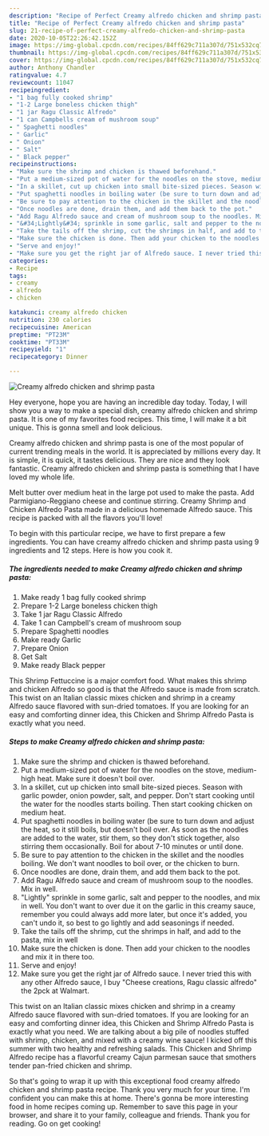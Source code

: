 ```yaml
---
description: "Recipe of Perfect Creamy alfredo chicken and shrimp pasta"
title: "Recipe of Perfect Creamy alfredo chicken and shrimp pasta"
slug: 21-recipe-of-perfect-creamy-alfredo-chicken-and-shrimp-pasta
date: 2020-10-05T22:26:42.152Z
image: https://img-global.cpcdn.com/recipes/84ff629c711a307d/751x532cq70/creamy-alfredo-chicken-and-shrimp-pasta-recipe-main-photo.jpg
thumbnail: https://img-global.cpcdn.com/recipes/84ff629c711a307d/751x532cq70/creamy-alfredo-chicken-and-shrimp-pasta-recipe-main-photo.jpg
cover: https://img-global.cpcdn.com/recipes/84ff629c711a307d/751x532cq70/creamy-alfredo-chicken-and-shrimp-pasta-recipe-main-photo.jpg
author: Anthony Chandler
ratingvalue: 4.7
reviewcount: 11047
recipeingredient:
- "1 bag fully cooked shrimp"
- "1-2 Large boneless chicken thigh"
- "1 jar Ragu Classic Alfredo"
- "1 can Campbells cream of mushroom soup"
- " Spaghetti noodles"
- " Garlic"
- " Onion"
- " Salt"
- " Black pepper"
recipeinstructions:
- "Make sure the shrimp and chicken is thawed beforehand."
- "Put a medium-sized pot of water for the noodles on the stove, medium-high heat. Make sure it doesn&#39;t boil over."
- "In a skillet, cut up chicken into small bite-sized pieces. Season with garlic powder, onion powder, salt, and pepper. Don&#39;t start cooking until the water for the noodles starts boiling. Then start cooking chicken on medium heat."
- "Put spaghetti noodles in boiling water (be sure to turn down and adjust the heat, so it still boils, but doesn&#39;t boil over. As soon as the noodles are added to the water, stir them, so they don&#39;t stick together, also stirring them occasionally. Boil for about 7-10 minutes or until done."
- "Be sure to pay attention to the chicken in the skillet and the noodles boiling. We don&#39;t want noodles to boil over, or the chicken to burn."
- "Once noodles are done, drain them, and add them back to the pot."
- "Add Ragu Alfredo sauce and cream of mushroom soup to the noodles. Mix in well."
- "&#34;Lightly&#34; sprinkle in some garlic, salt and pepper to the noodles, and mix in well. You don&#39;t want to over due it on the garlic in this creamy sauce, remember you could always add more later, but once it&#39;s added, you can&#39;t undo it, so best to go lightly and add seasonings if needed."
- "Take the tails off the shrimp, cut the shrimps in half, and add to the pasta, mix in well"
- "Make sure the chicken is done. Then add your chicken to the noodles and mix it in there too."
- "Serve and enjoy!"
- "Make sure you get the right jar of Alfredo sauce. I never tried this with any other Alfredo sauce, I buy &#34;Cheese creations, Ragu classic alfredo&#34; the 2pck at Walmart."
categories:
- Recipe
tags:
- creamy
- alfredo
- chicken

katakunci: creamy alfredo chicken 
nutrition: 230 calories
recipecuisine: American
preptime: "PT23M"
cooktime: "PT33M"
recipeyield: "1"
recipecategory: Dinner

---
```



![Creamy alfredo chicken and shrimp pasta](https://img-global.cpcdn.com/recipes/84ff629c711a307d/751x532cq70/creamy-alfredo-chicken-and-shrimp-pasta-recipe-main-photo.jpg)

Hey everyone, hope you are having an incredible day today. Today, I will show you a way to make a special dish, creamy alfredo chicken and shrimp pasta. It is one of my favorites food recipes. This time, I will make it a bit unique. This is gonna smell and look delicious.

Creamy alfredo chicken and shrimp pasta is one of the most popular of current trending meals in the world. It is appreciated by millions every day. It is simple, it is quick, it tastes delicious. They are nice and they look fantastic. Creamy alfredo chicken and shrimp pasta is something that I have loved my whole life.

Melt butter over medium heat in the large pot used to make the pasta. Add Parmigiano-Reggiano cheese and continue stirring. Creamy Shrimp and Chicken Alfredo Pasta made in a delicious homemade Alfredo sauce. This recipe is packed with all the flavors you&#39;ll love!


To begin with this particular recipe, we have to first prepare a few ingredients. You can have creamy alfredo chicken and shrimp pasta using 9 ingredients and 12 steps. Here is how you cook it.

<!--inarticleads1-->

##### The ingredients needed to make Creamy alfredo chicken and shrimp pasta:

1. Make ready 1 bag fully cooked shrimp
1. Prepare 1-2 Large boneless chicken thigh
1. Take 1 jar Ragu Classic Alfredo
1. Take 1 can Campbell&#39;s cream of mushroom soup
1. Prepare  Spaghetti noodles
1. Make ready  Garlic
1. Prepare  Onion
1. Get  Salt
1. Make ready  Black pepper


This Shrimp Fettuccine is a major comfort food. What makes this shrimp and chicken Alfredo so good is that the Alfredo sauce is made from scratch. This twist on an Italian classic mixes chicken and shrimp in a creamy Alfredo sauce flavored with sun-dried tomatoes. If you are looking for an easy and comforting dinner idea, this Chicken and Shrimp Alfredo Pasta is exactly what you need. 

<!--inarticleads2-->

##### Steps to make Creamy alfredo chicken and shrimp pasta:

1. Make sure the shrimp and chicken is thawed beforehand.
1. Put a medium-sized pot of water for the noodles on the stove, medium-high heat. Make sure it doesn&#39;t boil over.
1. In a skillet, cut up chicken into small bite-sized pieces. Season with garlic powder, onion powder, salt, and pepper. Don&#39;t start cooking until the water for the noodles starts boiling. Then start cooking chicken on medium heat.
1. Put spaghetti noodles in boiling water (be sure to turn down and adjust the heat, so it still boils, but doesn&#39;t boil over. As soon as the noodles are added to the water, stir them, so they don&#39;t stick together, also stirring them occasionally. Boil for about 7-10 minutes or until done.
1. Be sure to pay attention to the chicken in the skillet and the noodles boiling. We don&#39;t want noodles to boil over, or the chicken to burn.
1. Once noodles are done, drain them, and add them back to the pot.
1. Add Ragu Alfredo sauce and cream of mushroom soup to the noodles. Mix in well.
1. &#34;Lightly&#34; sprinkle in some garlic, salt and pepper to the noodles, and mix in well. You don&#39;t want to over due it on the garlic in this creamy sauce, remember you could always add more later, but once it&#39;s added, you can&#39;t undo it, so best to go lightly and add seasonings if needed.
1. Take the tails off the shrimp, cut the shrimps in half, and add to the pasta, mix in well
1. Make sure the chicken is done. Then add your chicken to the noodles and mix it in there too.
1. Serve and enjoy!
1. Make sure you get the right jar of Alfredo sauce. I never tried this with any other Alfredo sauce, I buy &#34;Cheese creations, Ragu classic alfredo&#34; the 2pck at Walmart.


This twist on an Italian classic mixes chicken and shrimp in a creamy Alfredo sauce flavored with sun-dried tomatoes. If you are looking for an easy and comforting dinner idea, this Chicken and Shrimp Alfredo Pasta is exactly what you need. We are talking about a big pile of noodles stuffed with shrimp, chicken, and mixed with a creamy wine sauce! I kicked off this summer with two healthy and refreshing salads. This Chicken and Shrimp Alfredo recipe has a flavorful creamy Cajun parmesan sauce that smothers tender pan-fried chicken and shrimp. 

So that's going to wrap it up with this exceptional food creamy alfredo chicken and shrimp pasta recipe. Thank you very much for your time. I'm confident you can make this at home. There's gonna be more interesting food in home recipes coming up. Remember to save this page in your browser, and share it to your family, colleague and friends. Thank you for reading. Go on get cooking!
